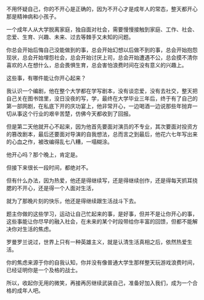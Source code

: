 



不用怀疑自己，你的不开心是正确的，因为不开心才是成年人的常态，整天都开心那是精神病和小孩子。

一个成年人从大学脱离家庭，独自面对社会，需要慢慢接触到家庭、工作、社会、恋爱、生育、兴趣、未来、过去等棘手又未知的问题。

你总会开始后悔自己没能做到的事，总会开始幻想以后做不到的事，总会开始抱怨现状，总会开始埋怨社会，总会开始讨厌上司，总会开始遭遇不公，总会摸不清你喜欢的人在想什么，总会畏惧生育，总会害怕浪费时间在没有意义的兴趣上。

这些事，有哪件能让你开心起来？

我认识一个编剧，他在整个大学都在学写剧本，没有谈恋爱，没有去社交，整天把自己关在图书馆里，没日没夜的写，学，最终在大学毕业三年后，终于有了自己的第一部网剧，在私底下开的庆功宴上，他非常开心，一边喝酒一边说那些年抛弃一切从事这个行业的艰辛苦楚，仿佛今天都收到了回报。

但是第二天他就开心不起来，因为他首先要面对演员的不专业，其次要面对投资方的篡改剧本，最后还要面对导演的自我想法，总而言之到最后，他花六七年写出来的心血之作，被改编得乱七八糟，一塌糊涂。

他开心吗？那个晚上，肯定是。

但接下来很长一段时间，都绝对不。

但有什么办法，因为热爱，他还是得继续写，还是得继续创作，还是得每天抓耳挠腮的不开心，还是得一个人面对生活，

就为了那晚片刻的快乐，他还是得继续跟生活战斗下去。

  


题主你做的这些学习，运动让自己忙起来的事，是好事，但并不是让你开心的事，这些事能让你尽早的融入社会，在未来的某个时段带给你丰富的回馈，但都不能解决你对生活的焦虑。

罗曼罗兰说过，世界上只有一种英雄主义，就是认清生活真相之后，依然热爱生活。

  


你的焦虑来源于你的自我认知，你并没有像普通大学生那样整天玩游戏浪费时间，已经证明你是一个及格的战士。

所以，收起你无用的微笑，再接再厉继续武装自己，准备好加入我们，成为一个合格的成年人吧。





